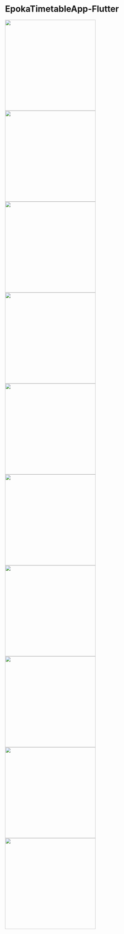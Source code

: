 # EpokaTimetableApp-Flutter

<img src="/screenshots/0.jpg" width="300">
<img src="/screenshots/1.jpg" width="300">
<img src="/screenshots/2.jpg" width="300">
<img src="/screenshots/3.jpg" width="300">
<img src="/screenshots/4.jpg" width="300">
<img src="/screenshots/5.jpg" width="300">
<img src="/screenshots/6.jpg" width="300">
<img src="/screenshots/7.jpg" width="300">
<img src="/screenshots/8.jpg" width="300">
<img src="/screenshots/9.jpg" width="300">
